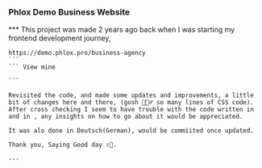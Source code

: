 ### Phlox Demo Business Website

\*\*\* This project was made 2 years ago back when I was starting my frontend development journey,

````View template
https://demo.phlox.pro/business-agency
```
``` View mine

```

Revisited the code, and made some updates and improvements, a little bit of changes here and there, (gosh 🤦🏾‍♂️ so many lines of CSS code). After cross checking I seem to have trouble with the code written in and in , any insights on how to go about it would be appreciated.

It was alo done in Deutsch(German), would be commiited once updated.

Thank you, Saying Good day ✌🏾.

---
````
